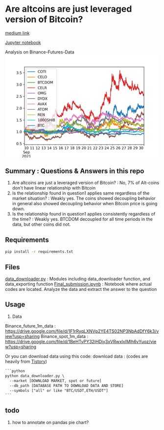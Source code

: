 # Are altcoins are just leveraged version of Bitcoin? 
[medium link](https://medium.com/@jsrimr2/including-these-hidden-coins-into-your-portfolio-will-earn-you-high-profits-cb705a5d9a62) 

[Jupyter notebook](./Final_submission.ipynb)

Analysis on Binance-Futures-Data
![Decoupling_coins](Bitcoin_and_decoupling_coins.png)


## Summary : Questions & Answers in this repo
1. Are altcoins are just a leveraged version of Bitcoin?
: No, 7% of Alt-coins don't have linear relationship with Bitcoin
2. Is the relationship found in question1 applies same regardless of the market situation?
: Weakly yes. The coins showed decoupling behavior in general also showed decoupling behavior when Bitcoin price is going down.
3. Is the relationship found in question1 applies consistently regardless of the time?
: Weakly yes. BTCDOM decoupled for all time periods in the data, but other coins did not.

## Requirements
```bash
pip install -r requirements.txt
```


## Files
[data_downloader.py](./data_downloader.py) : Modules including data_downloader function, and data_exporting function
[Final_submission.ipynb](./Final_submission.ipynb) : Notebook where actual codes are located. Analyze the data and extract the answer to the question 

## Usage

1. Data

Binance_future_1m_data : https://drive.google.com/file/d/1F1rRyqLXNVp2YE4TS02NP3NbAdDfY6k3/view?usp=sharing
Binance_spot_1m_data : https://drive.google.com/file/d/1BeHTyPY32iHDjy3xVRwxlxIMlh6vYuoz/view?usp=sharing


Or you can download data using this code:
    download data : (codes are heavily from [Tistory](https://github.com/Yeachan-Heo/Binance-CCXT-Data-Downloader/)) 
    
    ```python
    python data_downloader.py \  
      --market [DOWNLOAD MARKET, spot or future]   
      --db_path [DATABASE PATH TO DOWNLOAD DATA AND STORE]    
      --symbols ["all" or like "BTC/USDT,ETH/USDT"]
    ```


## todo

1. how to annotate on pandas pie chart?
